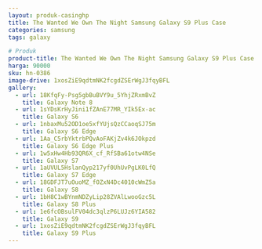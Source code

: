 ```yaml
---
layout: produk-casinghp
title: The Wanted We Own The Night Samsung Galaxy S9 Plus Case
categories: samsung
tags: galaxy

# Produk
product-title: The Wanted We Own The Night Samsung Galaxy S9 Plus Case
harga: 90000
sku: hn-0386
image-drive: 1xosZiE9qdtmNK2fcgdZSErWgJ3fqyBFL
gallery:
  - url: 18KfqFy-Psg5gbBuBVY9u_5YhjZRxmBvZ
    title: Galaxy Note 8
  - url: 1sYDsKrHyJini1fZAnE77MR_YIk5Ex-ac
    title: Galaxy S6
  - url: 1nbaxMu52OD1oe5xfYUjsQzCCaoqSJ75m
    title: Galaxy S6 Edge
  - url: 1Aa_C5rbYktrbPQvAoFAKjZv4k6JOkpzd
    title: Galaxy S6 Edge Plus
  - url: 1w5xHw4Hb93QR6X_cf_RfSBa61otw4NSe
    title: Galaxy S7
  - url: 1aUVUL5HslanQyp217yf0UhUvPgLK0LfQ
    title: Galaxy S7 Edge
  - url: 18GDFJT7uOuoMZ_fOZxN4Dc4010cWmZ5a
    title: Galaxy S8
  - url: 1bH8C1wBYnmNDZyLip28ZVAlLwooGzc5L
    title: Galaxy S8 Plus
  - url: 1e6fcOBsulFV04dc3qlzP6LUJz6YIA582
    title: Galaxy S9
  - url: 1xosZiE9qdtmNK2fcgdZSErWgJ3fqyBFL
    title: Galaxy S9 Plus
---
```

